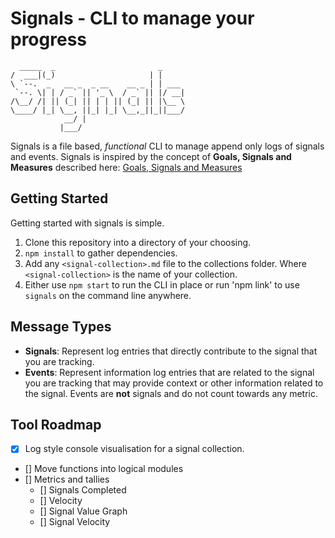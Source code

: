 # Signals - CLI to manage your progress
```
  _____  _                       _
/  ___|(_)                     | |
\ `--.  _   __ _  _ __    __ _ | | ___
 `--. \| | / _` || '_ \  / _` || |/ __|
/\__/ /| || (_| || | | || (_| || |\__ \
\____/ |_| \__, ||_| |_| \__,_||_||___/
            __/ |
           |___/
```

Signals is a file based, _functional_ CLI to manage append only logs of signals and events.
Signals is inspired by the concept of __Goals, Signals and Measures__ described here: [Goals, Signals and Measures](https://www.atlassian.com/team-playbook/plays/goals-signals-measures)

## Getting Started
Getting started with signals is simple.

1. Clone this repository into a directory of your choosing.
2. `npm install` to gather dependencies.
3. Add any `<signal-collection>.md` file to the collections folder. Where `<signal-collection>` is the name of your collection.
4. Either use `npm start` to run the CLI in place or run 'npm link' to use `signals` on the command line anywhere.

## Message Types
- __Signals__: Represent log entries that directly contribute to the signal that you are tracking.
- __Events__: Represent information log entries that are related to the signal you are tracking that may provide context or other information related to the signal. Events are __not__ signals and do not count towards any metric.

## Tool Roadmap
- [x] Log style console visualisation for a signal collection.
- [] Move functions into logical modules
- [] Metrics and tallies
    - [] Signals Completed
    - [] Velocity
    - [] Signal Value Graph
    - [] Signal Velocity